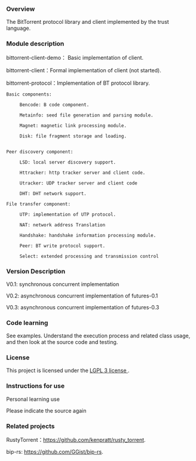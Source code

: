 ### Overview

The BitTorrent protocol library and client implemented by the trust language.


### Module description

bittorrent-client-demo： Basic implementation of client.

bittorrent-client：Formal implementation of client (not started).

bittorrent-protocol：Implementation of BT protocol library.

    Basic components:

         Bencode: B code component.

         Metainfo: seed file generation and parsing module.

         Magnet: magnetic link processing module.

         Disk: file fragment storage and loading.


    Peer discovery component:
  
         LSD: local server discovery support.

         Httracker: http tracker server and client code.

         Utracker: UDP tracker server and client code

         DHT: DHT network support.

    File transfer component:

         UTP: implementation of UTP protocol.

         NAT: network address Translation   

         Handshake: handshake information processing module.

         Peer: BT write protocol support.

         Select: extended processing and transmission control


### Version Description

  V0.1: synchronous concurrent implementation

  V0.2: asynchronous concurrent implementation of futures-0.1

  V0.3: asynchronous concurrent implementation of futures-0.3


### Code learning

See examples. Understand the execution process and related class usage, and then look at the source code and testing.


### License

This project is licensed under the [ LGPL 3 license ].

[ LGPL 3 license ]: https://github.com/xin-water/bittorrent-project/blob/master/LICENSE


### Instructions for use

Personal learning use

Please indicate the source again


### Related projects

RustyTorrent：https://github.com/kenpratt/rusty_torrent.

bip-rs: https://github.com/GGist/bip-rs.
